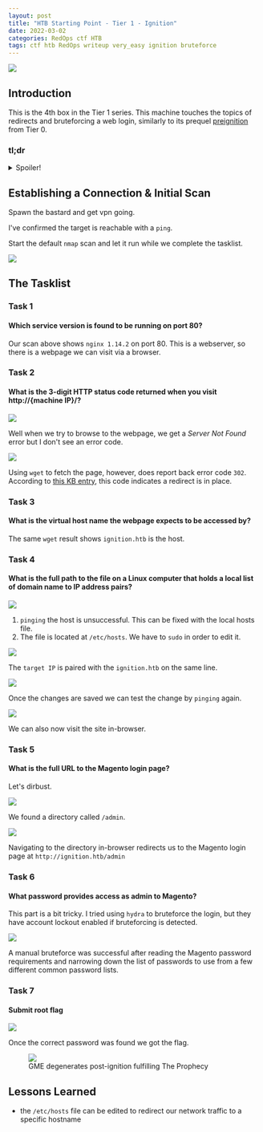 ```yaml
---
layout: post
title: "HTB Starting Point - Tier 1 - Ignition"
date: 2022-03-02
categories: RedOps ctf HTB
tags: ctf htb RedOps writeup very_easy ignition bruteforce
---
```

<img src='/assets/img/ctf/htb/sp/tier1/ignition/ignition.PNG'/>

## Introduction

This is the 4th box in the Tier 1 series. This machine touches the topics of redirects and bruteforcing a web login, similarly to its prequel [preignition](https://opfor-haunter.github.io/posts/HTB-SP-T0-Preignition/) from Tier 0.

### tl;dr                                      
<details>                                                                                      
  <summary>Spoiler!</summary>                                                                  
                                                                                               
   1. Enumerate via dirbusting to find the login page.<br/>
   2. Edit the `/etc/hosts/` file to resolve to `ignition.htb` <br/>
   3. Search for Magento default creds to login and get the flag.<br/>
   4. <figure><img src='/assets/img/ctf/htb/sp/tier1/ignition/ignition.gif'/> <figcaption>Reminds me of lighting my first gas BBQ grill</figcaption></figure>                                     
</details>      

## Establishing a Connection & Initial Scan

Spawn the bastard and get vpn going.

I've confirmed the target is reachable with a `ping`.

Start the default `nmap` scan and let it run while we complete the tasklist.

<img src='/assets/img/ctf/htb/sp/tier1/ignition/1nmap.png'>

## The Tasklist

### Task 1
#### Which service version is found to be running on port 80?

Our scan above shows `nginx 1.14.2` on port 80. This is a webserver, so there is a webpage we can visit via a browser.

### Task 2
#### What is the 3-digit HTTP status code returned when you visit http://{machine IP}/?

<img src='/assets/img/ctf/htb/sp/tier1/ignition/2notfound.png'/>

Well when we try to browse to the webpage, we get a *Server Not Found* error but I don't see an error code. 

<img src='/assets/img/ctf/htb/sp/tier1/ignition/3wget.png'/>

Using `wget` to fetch the page, however, does report back error code `302`. According to [this KB entry](https://developer.mozilla.org/en-US/docs/Web/HTTP/Status/302), this code indicates a redirect is in place.

### Task 3
#### What is the virtual host name the webpage expects to be accessed by?

The same `wget` result shows `ignition.htb` is the host.

### Task 4 
#### What is the full path to the file on a Linux computer that holds a local list of domain name to IP address pairs?

<img src='/assets/img/ctf/htb/sp/tier1/ignition/5ping.png'>

1. `pinging` the host is unsuccessful. This can be fixed with the local hosts file.
2. The file is located at `/etc/hosts`. We have to `sudo` in order to edit it.

<img src='/assets/img/ctf/htb/sp/tier1/ignition/5hosts.png'>

The `target IP` is paired with the `ignition.htb` on the same line. 

<img src='/assets/img/ctf/htb/sp/tier1/ignition/5ping2.png'>

Once the changes are saved we can test the change by `pinging` again.

<img src='/assets/img/ctf/htb/sp/tier1/ignition/6web.png'>

We can also now visit the site in-browser.

### Task 5
#### What is the full URL to the Magento login page?

Let's dirbust.

<img src='/assets/img/ctf/htb/sp/tier1/ignition/7g0.png'>

We found a directory called `/admin`.

<img src='/assets/img/ctf/htb/sp/tier1/ignition/7magento.png'>

Navigating to the directory in-browser redirects us to the Magento login page at `http://ignition.htb/admin`

### Task 6
#### What password provides access as admin to Magento?

This part is a bit tricky. I tried using `hydra` to bruteforce the login, but they have account lockout enabled if bruteforcing is detected.

<img src='/assets/img/ctf/htb/sp/tier1/ignition/8login.png'>

A manual bruteforce was successful after reading the Magento password requirements and narrowing down the list of passwords to use from a few different common password lists. 


### Task 7
####  Submit root flag

<img src='/assets/img/ctf/htb/sp/tier1/ignition/9flag.png'>

Once the correct password was found we got the flag.

<figure><img src='/assets/img/ctf/htb/sp/tier1/ignition/moon.gif'/> <figcaption>GME degenerates post-ignition fulfilling The Prophecy </figcaption></figure> 

## Lessons Learned

* the `/etc/hosts` file can be edited to redirect our network traffic to a specific hostname
